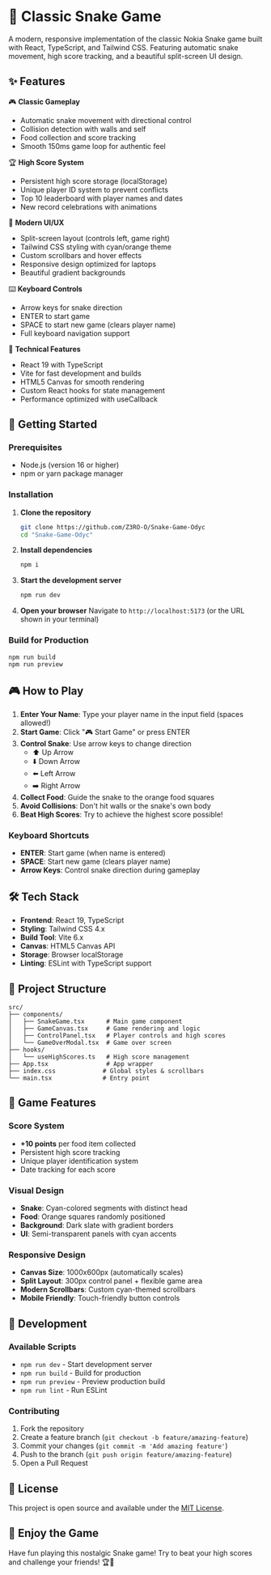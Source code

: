 # 🐍 Classic Snake Game

A modern, responsive implementation of the classic Nokia Snake game built with React, TypeScript, and Tailwind CSS. Featuring automatic snake movement, high score tracking, and a beautiful split-screen UI design.

## ✨ Features

🎮 **Classic Gameplay**

- Automatic snake movement with directional control
- Collision detection with walls and self
- Food collection and score tracking
- Smooth 150ms game loop for authentic feel

🏆 **High Score System**

- Persistent high score storage (localStorage)
- Unique player ID system to prevent conflicts
- Top 10 leaderboard with player names and dates
- New record celebrations with animations

🎨 **Modern UI/UX**

- Split-screen layout (controls left, game right)
- Tailwind CSS styling with cyan/orange theme
- Custom scrollbars and hover effects
- Responsive design optimized for laptops
- Beautiful gradient backgrounds

⌨️ **Keyboard Controls**

- Arrow keys for snake direction
- ENTER to start game
- SPACE to start new game (clears player name)
- Full keyboard navigation support

🔧 **Technical Features**

- React 19 with TypeScript
- Vite for fast development and builds
- HTML5 Canvas for smooth rendering
- Custom React hooks for state management
- Performance optimized with useCallback

## 🚀 Getting Started

### Prerequisites

- Node.js (version 16 or higher)
- npm or yarn package manager

### Installation

1. **Clone the repository**

   ```bash
   git clone https://github.com/Z3RO-O/Snake-Game-Odyc
   cd "Snake-Game-Odyc"
   ```

2. **Install dependencies**

   ```bash
   npm i
   ```

3. **Start the development server**

   ```bash
   npm run dev
   ```

4. **Open your browser**
   Navigate to `http://localhost:5173` (or the URL shown in your terminal)

### Build for Production

```bash
npm run build
npm run preview
```

## 🎮 How to Play

1. **Enter Your Name**: Type your player name in the input field (spaces allowed!)
2. **Start Game**: Click "🎮 Start Game" or press ENTER
3. **Control Snake**: Use arrow keys to change direction
   - ⬆️ Up Arrow
   - ⬇️ Down Arrow  
   - ⬅️ Left Arrow
   - ➡️ Right Arrow
4. **Collect Food**: Guide the snake to the orange food squares
5. **Avoid Collisions**: Don't hit walls or the snake's own body
6. **Beat High Scores**: Try to achieve the highest score possible!

### Keyboard Shortcuts

- **ENTER**: Start game (when name is entered)
- **SPACE**: Start new game (clears player name)
- **Arrow Keys**: Control snake direction during gameplay

## 🛠️ Tech Stack

- **Frontend**: React 19, TypeScript
- **Styling**: Tailwind CSS 4.x
- **Build Tool**: Vite 6.x
- **Canvas**: HTML5 Canvas API
- **Storage**: Browser localStorage
- **Linting**: ESLint with TypeScript support

## 📁 Project Structure

```
src/
├── components/
│   ├── SnakeGame.tsx      # Main game component
│   ├── GameCanvas.tsx     # Game rendering and logic
│   ├── ControlPanel.tsx   # Player controls and high scores
│   └── GameOverModal.tsx  # Game over screen
├── hooks/
│   └── useHighScores.ts   # High score management
├── App.tsx                # App wrapper
├── index.css             # Global styles & scrollbars
└── main.tsx              # Entry point
```

## 🎯 Game Features

### Score System

- **+10 points** per food item collected
- Persistent high score tracking
- Unique player identification system
- Date tracking for each score

### Visual Design

- **Snake**: Cyan-colored segments with distinct head
- **Food**: Orange squares randomly positioned
- **Background**: Dark slate with gradient borders
- **UI**: Semi-transparent panels with cyan accents

### Responsive Design

- **Canvas Size**: 1000x600px (automatically scales)
- **Split Layout**: 300px control panel + flexible game area
- **Modern Scrollbars**: Custom cyan-themed scrollbars
- **Mobile Friendly**: Touch-friendly button controls

## 🐛 Development

### Available Scripts

- `npm run dev` - Start development server
- `npm run build` - Build for production
- `npm run preview` - Preview production build
- `npm run lint` - Run ESLint

### Contributing

1. Fork the repository
2. Create a feature branch (`git checkout -b feature/amazing-feature`)
3. Commit your changes (`git commit -m 'Add amazing feature'`)
4. Push to the branch (`git push origin feature/amazing-feature`)
5. Open a Pull Request

## 📜 License

This project is open source and available under the [MIT License](LICENSE).

## 🎉 Enjoy the Game

Have fun playing this nostalgic Snake game! Try to beat your high scores and challenge your friends! 🏆🐍
